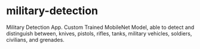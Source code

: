# military-detection
Military Detection App. Custom Trained MobileNet Model, able to detect and distinguish between, knives, pistols, rifles, tanks, military vehicles, soldiers, civilians, and grenades. 
